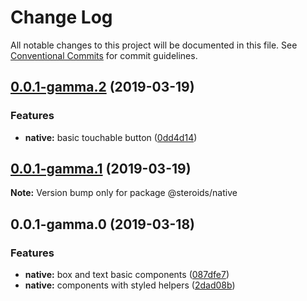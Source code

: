 # Change Log

All notable changes to this project will be documented in this file.
See [Conventional Commits](https://conventionalcommits.org) for commit guidelines.

## [0.0.1-gamma.2](https://github.com/brunobertolini/steroids/compare/v0.0.1-gamma.1...v0.0.1-gamma.2) (2019-03-19)


### Features

* **native:** basic touchable button ([0dd4d14](https://github.com/brunobertolini/steroids/commit/0dd4d14))





## [0.0.1-gamma.1](https://github.com/brunobertolini/steroids/compare/v0.0.1-gamma.0...v0.0.1-gamma.1) (2019-03-19)

**Note:** Version bump only for package @steroids/native





## 0.0.1-gamma.0 (2019-03-18)


### Features

* **native:** box and text basic components ([087dfe7](https://github.com/brunobertolini/steroids/commit/087dfe7))
* **native:** components with styled helpers ([2dad08b](https://github.com/brunobertolini/steroids/commit/2dad08b))
